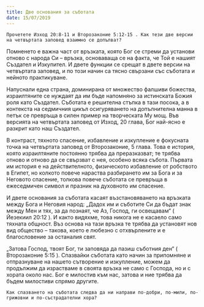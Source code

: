 ```yaml
---
title: Две основания за съботата
date: 15/07/2019
---
```


`Прочетете Изход 20:8-11 и Второзаконие 5:12-15 . Как тези две версии на четвъртата заповед взаимно се допълват?`

Помненето е важна част от връзката, която Бог се стреми да установи отново с народа Си – връзка, основаваща се на факта, че Той е нашият Създател и Изкупител. И двете функции се срещат в двете версии на четвъртата заповед, и по този начин са тясно свързани със съботата и нейното практикуване.

Напуснали една страна, доминирана от множество фалшиви божества, израилтяните се нуждаят да им бъде напомняно за истинската Божия роля като Създател. Съботата е решителна стъпка в тази посока, а в контекста на седмичния цикъл осигуряването на допълнителна манна в петък се превръща в силен пример на творческата Му мощ. Във версията на четвъртата заповед от Изход, 20 глава, Бог най-ясно е разкрит като наш Създател.

В контраст, тяхното спасение, избавление и изкупление е фокусната точка на четвъртата заповед от Второзаконие, 5 глава. Това е история, която израилтяните постоянно трябва да преразказват; те трябва отново и отново да се свързват с нея, особено всяка събота. Първата им история е на действителното, физическото избавление от робството в Египет, но колкото повече нараства разбирането им за Бога и за Неговото спасение, толкова повече съботата се превръща в ежеседмичен символ и празник на духовното им спасение.

И двете основания за съботата касаят възстановяването на връзката между Бога и Неговия народ: „Дадох им и съботите Си да бъдат знак между Мен и тях, за да познаят, че Аз, Господ, ги освещавам“ ( Йезекиил 20:12 ). И както видяхме, това никога не е касаело само тяхната общност. Въз основа на тази връзка те трябва да установят нов вид общество – такова, което е любезно с отхвърлените и е благословение за останалия свят.

„Затова Господ, твоят Бог, ти заповяда да пазиш съботния ден“ ( Второзаконие 5:15 ). Спазвайки съботата като начин за припомняне и отпразнуване на нашето сътворение и изкупление, можем да продължим да израстваме в своята връзка не само с Господа, но и с хората около нас. Бог е милостив към нас, затова и ние трябва да бъдем милостиви спрямо другите.

`Как спазването на съботата следва да ни направи по-добри, по-мили, по-грижовни и по-състрадателни хора?`